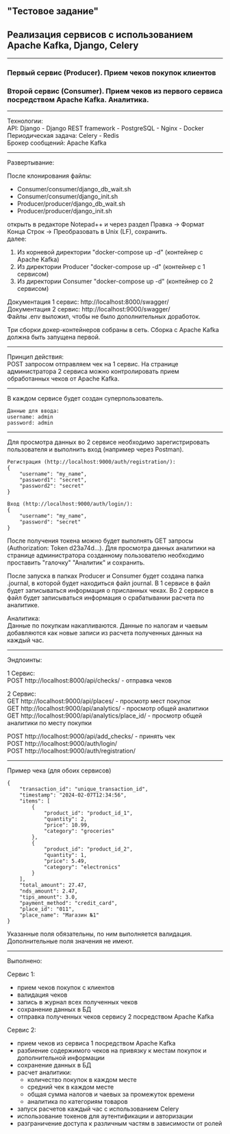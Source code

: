 ## "Тестовое задание"

## Реализация сервисов с использованием Apache Kafka, Django, Celery

---

### Первый сервис (Producer). Прием чеков покупок клиентов
### Второй сервис (Consumer). Прием чеков из первого сервиса посредством Apache Kafka. Аналитика.

---
Технологии:\
API: Django - Django REST framework - PostgreSQL - Nginx - Docker\
Периодическая задача: Celery - Redis\
Брокер сообщений: Apache Kafka
___

Развертывание:

После клонирования файлы:
  - Consumer/consumer/django_db_wait.sh
  - Consumer/consumer/django_init.sh
  - Producer/producer/django_db_wait.sh
  - Producer/producer/django_init.sh

открыть в редакторе Notepad++ и через раздел Правка -> Формат Конца Строк -> Преобразовать в Unix (LF), сохранить.\
далее:
1. Из корневой директории "docker-compose up -d" (контейнер с Apache Kafka)
2. Из директории Producer "docker-compose up -d" (контейнер с 1 сервисом)
3. Из директории Consumer "docker-compose up -d" (контейнер со 2 сервисом)

Документация 1 сервис: http://localhost:8000/swagger/ \
Документация 2 сервис: http://localhost:9000/swagger/ \
Файлы .env выложил, чтобы не было дополнительных доработок.

Три сборки докер-контейнеров собраны в сеть. Сборка с Apache Kafka должна быть запущена первой.

---
Принцип действия:\
POST запросом отправляем чек на 1 сервис. На странице администратора 2 сервиса можно контролировать прием 
обработанных чеков от Apache Kafka.

---
В каждом сервисе будет создан суперпользователь.

    Данные для ввода:
    username: admin
    password: admin

---
Для просмотра данных во 2 сервисе необходимо зарегистрировать пользователя и выполнить вход (например через Postman).

    Регистрация (http://localhost:9000/auth/registration/):
    {
        "username": "my_name",
        "password1": "secret",
        "password2": "secret"
    }
    
    Вход (http://localhost:9000/auth/login/):
    {
        "username": "my_name",
        "password": "secret"
    }

После получения токена можно будет выполнять GET запросы (Authorization: Token d23a74d...). Для просмотра данных 
аналитики на странице администратора созданному пользователю необходимо проставить "галочку" "Аналитик" и сохранить. 

После запуска в папках Producer и Consumer будет создана папка .journal, в которой будет находиться файл journal.
В 1 сервисе в файл будет записываться информация о присланных чеках. Во 2 сервисе в файл будет записываться
информация о срабатывании расчета по аналитике.

Аналитика:\
Данные по покупкам накапливаются. Данные по налогам и чаевым добавляются как новые записи из расчета полученных 
данных на каждый час.

---
Эндпоинты:

1 Сервис:\
POST http://localhost:8000/api/checks/ - отправка чеков

2 Сервис:\
GET http://localhost:9000/api/places/ - просмотр мест покупок\
GET http://localhost:9000/api/analytics/ - просмотр общей аналитики\
GET http://localhost:9000/api/analytics/place_id/ - просмотр общей аналитики по месту покупки

POST http://localhost:9000/api/add_checks/ - принять чек\
POST http://localhost:9000/auth/login/ \
POST http://localhost:9000/auth/registration/

---
Пример чека (для обоих сервисов)

    {
        "transaction_id": "unique_transaction_id",
        "timestamp": "2024-02-07T12:34:56",
        "items": [
            {
                "product_id": "product_id_1",
                "quantity": 2,
                "price": 10.99,
                "category": "groceries"
            },
            {
                "product_id": "product_id_2",
                "quantity": 1,
                "price": 5.49,
                "category": "electronics"
            }
        ],
        "total_amount": 27.47,
        "nds_amount": 2.47,
        "tips_amount": 3.0,
        "payment_method": "credit_card",
        "place_id": "011",
        "place_name": "Магазин №1"
    }

Указанные поля обязательны, по ним выполняется валидация. Дополнительные поля значения не имеют.

---
Выполнено:

Сервис 1:
- прием чеков покупок с клиентов
- валидация чеков
- запись в журнал всех полученных чеков
- сохранение данных в БД
- отправка полученных чеков сервису 2 посредством Apache Kafka

Сервис 2:
- прием чеков из сервиса 1 посредством Apache Kafka
- разбиение содержимого чеков на привязку к местам покупок и дополнительной информации
- сохранение данных в БД
- расчет аналитики:
  - количество покупок в каждом месте
  - средний чек в каждом месте
  - общая сумма налогов и чаевых за промежуток времени
  - аналитика по категориям товаров
- запуск расчетов каждый час с использованием Celery
- использование токенов для аутентификации и авторизации
- разграничение доступа к различным частям в зависимости от ролей
